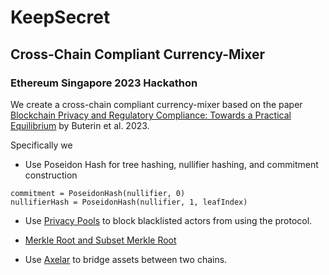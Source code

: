 # KeepSecret
## Cross-Chain Compliant Currency-Mixer

### Ethereum Singapore 2023 Hackathon
We create a cross-chain compliant currency-mixer based on the paper [Blockchain Privacy and Regulatory Compliance: Towards a Practical Equilibrium](https://papers.ssrn.com/sol3/papers.cfm?abstract_id=4563364) by Buterin et al. 2023.

Specifically we

- Use Poseidon Hash for tree hashing, nullifier hashing, and commitment construction

```
commitment = PoseidonHash(nullifier, 0)
nullifierHash = PoseidonHash(nullifier, 1, leafIndex)
```

- Use [Privacy Pools](https://github.com/ameensol/privacy-pools) to block blacklisted actors from using the protocol.

- [Merkle Root and Subset Merkle Root](./image.png)

- Use [Axelar](https://github.com/axelarnetwork/axelar-core) to bridge assets between two chains.
